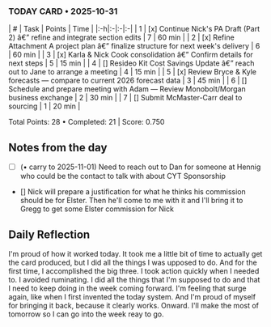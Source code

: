 ### TODAY CARD • 2025-10-31

| # | Task | Points | Time |
|:-h|:-|:-|:-|
| 1 | [x] Continue Nick's PA Draft (Part 2) â€” refine and integrate section edits | 7 | 60 min |
| 2 | [x] Refine Attachment A project plan â€” finalize structure for next week's delivery | 6 | 60 min |
| 3 | [x] Karla & Nick Cook consolidation â€” Confirm details for next steps | 5 | 15 min |
| 4 | [] Resideo Kit Cost Savings Update â€” reach out to Jane to arrange a meeting | 4 | 15 min |
| 5 | [x] Review Bryce \& Kyle forecasts — compare to current 2026 forecast data | 3 | 45 min |
| 6 | [] Schedule and prepare meeting with Adam — Review Monobolt/Morgan business exchange | 2 | 30 min |
| 7 | [] Submit McMaster-Carr deal to sourcing | 1 | 20 min |

Total Points: 28 • Completed: 21 | Score: 0.750

## Notes from the day

- [ ] (• carry to 2025-11-01) Need to reach out to Dan for someone at Hennig who could be the contact to talk with about CYT Sponsorship
- [] Nick will prepare a justification for what he thinks his commission should be for Elster. Then he'll come to me with it and I'll bring it to Gregg to get some Elster commission for Nick

## Daily Reflection
I'm proud of how it worked today. It took me a little bit of time to actually get the card produced, but I did all the things I was upposed to do. And for the first time, I accomplished the big three. I took action quickly when I needed to. I avoided ruminating. I did all the things that I'm supposed to do
 and that I need to keep doing in the week coming forward. I'm feeling that surge again, like when I first invented the today system. And I'm proud of myself for bringing it back, because it clearly works. Onward. I'll make the most of tomorrow so I can go into the week reay to go.
